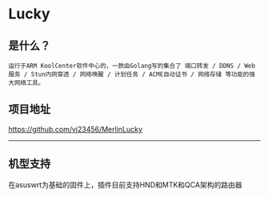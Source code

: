 # Lucky

## 是什么？
`运行于ARM KoolCenter软件中心的，一款由Golang写的集合了 端口转发 / DDNS / Web服务 / Stun内网穿透 / 网络唤醒 / 计划任务 / ACME自动证书 / 网络存储 等功能的强大网络工具。`

## 项目地址
https://github.com/vj23456/MerlinLucky

---

## 机型支持

在asuswrt为基础的固件上，插件目前支持HND和MTK和QCA架构的路由器

